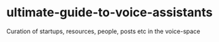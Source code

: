 # ultimate-guide-to-voice-assistants
Curation of startups, resources, people, posts etc in the voice-space
